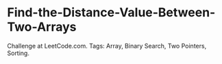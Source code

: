 # Find-the-Distance-Value-Between-Two-Arrays
Challenge at LeetCode.com. Tags: Array, Binary Search, Two Pointers, Sorting.
